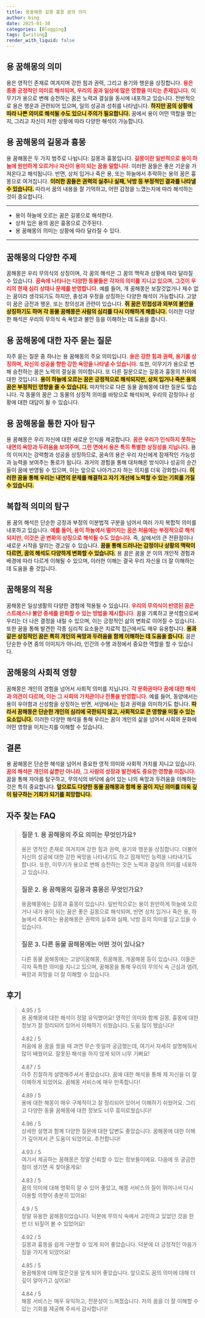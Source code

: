 ```yaml
---
title: 용꿈해몽 길몽 흉몽 꿈의 의미
author: bing
date: 2025-01-30
categories: [Blogging]
tags: [writing]
render_with_liquid: false
---
```



<h2 id='용 꿈해몽의 의미'>용 꿈해몽의 의미</h2>

<p>용은 영적인 존재로 여겨지며 강한 힘과 권력, 그리고 용기와 행운을 상징합니다. <b><span style="color: #ee2323;">용은 종종 긍정적인 의미로 해석되며, 우리의 꿈과 일상에 많은 영향을 미치는 존재입니다.</span></b> 이무기가 용으로 변해 승천하는 꿈은 노력과 결실을 동시에 내포하고 있습니다. 전반적으로 용은 행운과 관련되어 있으며, 일의 성공과 성취를 나타냅니다. <b><span style="background-color: #ffe066;">하지만 꿈의 상황에 따라 나쁜 의미로 해석될 수도 있으니 주의가 필요합니다.</span></b> 꿈에서 용이 어떤 역할을 했는지, 그리고 자신이 처한 상황에 따라 다양한 해석이 가능합니다.</p>

<h2 id='용 꿈해몽의 길몽과 흉몽'>용 꿈해몽의 길몽과 흉몽</h2>

<p>용 꿈해몽은 두 가지 범주로 나뉩니다: 길몽과 흉몽입니다. <b><span style="color: #ee2323;">길몽이란 일반적으로 용이 하늘에 원만하게 오르거나 자신이 용이 되는 꿈을 말합니다.</span></b> 이러한 꿈들은 좋은 기운을 가져온다고 해석됩니다. 반면, 상처 입거나 죽은 용, 또는 하늘에서 추락하는 용의 꿈은 흉몽으로 여겨집니다. <b><span style="background-color: #ffe066;">이러한 꿈들은 권력의 실추나 실패, 낙방 등 부정적인 결과를 나타낼 수 있습니다.</span></b> 따라서 꿈의 내용을 잘 기억하고, 어떤 감정을 느꼈는지에 따라 해석하는 것이 중요합니다.</p>

<hr />

<ul>
    <li>용이 하늘에 오르는 꿈은 길몽으로 해석한다.</li>
    <li>상처 입은 용의 꿈은 흉몽으로 간주된다.</li>
    <li>용 꿈해몽의 의미는 상황에 따라 달라질 수 있다.</li>
</ul>

<hr />

<h2 id='꿈해몽의 다양한 주제'>꿈해몽의 다양한 주제</h2>

<p>꿈해몽은 우리 무의식의 상징이며, 각 꿈의 해석은 그 꿈의 맥락과 상황에 따라 달라질 수 있습니다. <b><span style="color: #ee2323;">꿈속에 나타나는 다양한 동물들은 각자의 의미를 지니고 있으며, 그것이 우리의 현재 심리 상태나 문제를 반영합니다.</span></b> 예를 들어, 개 꿈해몽은 보잘것없거나 재수 없는 꿈이라 생각되기도 하지만, 충성과 우정을 상징하는 다양한 해석이 가능합니다. 고양이 꿈은 금전과 행운, 또는 창의성과 관련이 있습니다. <b><span style="background-color: #ffe066;">쥐 꿈은 민첩성과 외부의 불안을 상징하기도 하며 각 동물 꿈해몽은 사람의 심리를 다시 이해하게 해줍니다.</span></b> 이러한 다양한 해석은 우리의 무의식 속 욕망과 불안 등을 이해하는 데 도움을 줍니다.</p>

<h2 id='용 꿈해몽에 대한 자주 묻는 질문'>용 꿈해몽에 대한 자주 묻는 질문</h2>

<p>자주 묻는 질문 중 하나는 용 꿈해몽의 주요 의미입니다. <b><span style="color: #ee2323;">용은 강한 힘과 권력, 용기를 상징하며, 자신의 성공을 향한 강한 욕망을 나타낼 수 있습니다.</span></b> 또한, 이무기가 용으로 변해 승천하는 꿈은 노력의 결실을 의미합니다. 또 다른 질문으로는 길몽과 흉몽의 차이에 대한 것입니다. <b><span style="background-color: #ffe066;">용이 하늘에 오르는 꿈은 긍정적으로 해석되지만, 상처 입거나 죽은 용의 꿈은 부정적인 영향을 줄 수 있습니다.</span></b> 마지막으로 다른 동물 꿈해몽에 대한 질문도 많습니다. 각 동물의 꿈은 그 동물의 상징적 의미를 바탕으로 해석되며, 우리의 감정이나 상황에 대한 대답이 될 수 있습니다.</p>

<h2 id='용 꿈해몽을 통한 자아 탐구'>용 꿈해몽을 통한 자아 탐구</h2>

<p>용 꿈해몽은 우리 자신에 대한 새로운 인식을 제공합니다. <b><span style="color: #ee2323;">꿈은 우리가 인식하지 못하는 내면의 욕망과 두려움을 보여주며, 그런 면에서 용은 특히 특별한 상징성을 지닙니다.</span></b> 용의 이미지는 강력함과 성공을 상징하므로, 꿈속의 용은 우리 자신에게 잠재적인 가능성과 능력을 보여주는 통로가 됩니다. 과거의 경험을 통해 대처해온 방식이나 성공의 순간들이 꿈에 반영될 수 있으며, 이는 앞으로 나아가고자 하는 의지를 더욱 강화합니다. <b><span style="background-color: #ffe066;">이러한 꿈을 통해 우리는 내면의 문제를 해결하고 자기 개선에 노력할 수 있는 기회를 가질 수 있습니다.</span></b></p>

<h2 id='복합적 의미의 탐구'>복합적 의미의 탐구</h2>

<p>용 꿈의 해석은 단순한 긍정과 부정의 이분법적 구분을 넘어서 여러 가지 복합적 의미를 내포하고 있습니다. <b><span style="color: #ee2323;">예를 들어, 용이 하늘에서 떨어지는 꿈은 처음에는 부정적으로 해석되지만, 이것은 곧 변화의 상징으로 해석될 수도 있습니다.</span></b> 즉, 삶에서의 큰 전환점이나 새로운 시작을 알리는 경고일 수 있습니다. <b><span style="background-color: #ffe066;">꿈을 통해 드러나는 감정이나 상황의 맥락이 다르면, 꿈의 해석도 다양하게 변화할 수 있습니다.</span></b> 용 꿈은 꿈을 꾼 이의 개인적 경험과 배경에 따라 다르게 이해될 수 있으며, 이러한 이해는 결국 우리 자신을 더 잘 이해하는 데 도움을 줄 것입니다.</p>

<h2 id='꿈해몽의 적용'>꿈해몽의 적용</h2>

<p>꿈해몽은 일상생활의 다양한 경험에 적용될 수 있습니다. <b><span style="color: #ee2323;">우리의 무의식이 반영된 꿈은 스트레스나 불안 증세를 완화할 수 있는 방법을 제시합니다.</span></b> 꿈을 기록하고 분석함으로써 우리는 더 나은 결정을 내릴 수 있으며, 이는 긍정적인 삶의 변화로 이어질 수 있습니다. 또한 꿈을 통해 발견한 각종 심리적 요소들은 치료적 접근에서도 매우 유용합니다. <b><span style="background-color: #ffe066;">용과 같은 상징적인 꿈은 특히 개인의 욕망과 두려움을 함께 이해하는 데 도움을 줍니다.</span></b> 꿈은 단순한 수면 중의 이미지가 아니라, 인간의 수행 과정에서 중요한 역할을 할 수 있습니다.</p>

<h2 id='꿈해몽의 사회적 영향'>꿈해몽의 사회적 영향</h2>

<p>꿈해몽은 개인의 경험을 넘어서 사회적 의미를 지닙니다. <b><span style="color: #ee2323;">각 문화권마다 꿈에 대한 해석과 의견이 다르며, 이는 그 사회의 가치관이나 전통을 반영합니다.</span></b> 예를 들어, 동양에서는 용이 우아함과 신성함을 상징하는 반면, 서양에서는 힘과 권력을 의미하기도 합니다. <b><span style="background-color: #ffe066;">따라서 꿈해몽은 단순한 개인의 심리에 국한되지 않고, 사회적으로 큰 영향을 미칠 수 있는 요소입니다.</span></b> 이러한 다양한 해석을 통해 우리는 꿈이 개인의 삶을 넘어서 사회와 문화에 어떤 영향을 미치는지를 이해할 수 있습니다.</p>

<h2 id='결론'>결론</h2>

<p>용 꿈해몽은 단순한 해석을 넘어서 중요한 영적 의미와 사회적 가치를 지니고 있습니다. <b><span style="color: #ee2323;">꿈의 해석은 개인의 삶뿐만 아니라, 그 사람의 성장과 발전에도 중요한 영향을 미칩니다.</span></b> 꿈을 통해 자아를 탐구하고, 무의식의 바닥에 숨어 있는 나의 욕망과 두려움을 이해하는 것은 특히 중요합니다. <b><span style="background-color: #ffe066;">앞으로도 다양한 동물 꿈해몽과 함께 용 꿈이 지닌 의미를 더욱 깊이 탐구하는 기회가 되기를 희망합니다.</span></b></p>


<h2 id='자주_찾는_FAQ'>자주 찾는 FAQ</h2>
<div itemscope="" itemtype="https://schema.org/FAQPage"> 
<blockquote> 
<div itemscope="" itemprop="mainEntity" itemtype="https://schema.org/Question"> 
<h3 itemprop="name">질문 1. 용 꿈해몽의 주요 의미는 무엇인가요?</h3> 
<div itemscope="" itemprop="acceptedAnswer" itemtype="https://schema.org/Answer"> 
<span itemprop="text"> 
<p>용은 영적인 존재로 여겨지며 강한 힘과 권력, 용기와 행운을 상징합니다. 더불어 자신의 성공에 대한 강한 욕망을 나타내기도 하고 잠재적인 능력을 나타내기도 합니다. 또한, 이무기가 용으로 변해 승천하는 것은 노력과 결실의 의미를 내포하고 있습니다.</p> 
</span> 
</div> 
</div> 

<div itemscope="" itemprop="mainEntity" itemtype="https://schema.org/Question"> 
<h3 itemprop="name">질문 2. 용 꿈해몽의 길몽과 흉몽은 무엇인가요?</h3> 
<div itemscope="" itemprop="acceptedAnswer" itemtype="https://schema.org/Answer"> 
<span itemprop="text"> 
<p>용꿈해몽에는 길몽과 흉몽이 있습니다. 일반적으로는 용이 원만하게 하늘에 오르거나 내가 용이 되는 꿈은 좋은 길몽으로 해석되며, 반면 상처 입거나 죽은 용, 하늘에서 추락하는 용꿈해몽은 권력의 실추와 실패, 낙방 등의 의미를 담고 있을 수 있습니다.</p> 
</span> 
</div> 
</div> 

<div itemscope="" itemprop="mainEntity" itemtype="https://schema.org/Question"> 
<h3 itemprop="name">질문 3. 다른 동물 꿈해몽에는 어떤 것이 있나요?</h3> 
<div itemscope="" itemprop="acceptedAnswer" itemtype="https://schema.org/Answer"> 
<span itemprop="text"> 
<p>다른 동물 꿈해몽에는 고양이꿈해몽, 쥐꿈해몽, 개꿈해몽 등이 있습니다. 이들은 각자 독특한 의미를 지니고 있으며, 꿈해몽을 통해 우리의 무의식 속 근심과 염려, 욕망과 희망을 더 잘 이해할 수 있습니다.</p> 
</span> 
</div> 
</div> 
</blockquote> 
</div>
<h2 id='후기'>후기</h2>
<div itemscope itemtype="https://schema.org/Product">
  <blockquote>
  <div itemprop="review" itemscope itemtype="https://schema.org/Review">
      <div itemprop="reviewRating" itemscope itemtype="https://schema.org/Rating"> <span itemprop="ratingValue">4.95</span> / <span itemprop="bestRating">5</span> </div>
      <span itemprop="reviewBody">용 꿈해몽에 대한 해석이 정말 유익했어요! 영적인 의미와 함께 길몽, 흉몽에 대한 정보가 잘 정리되어 있어서 이해하기 쉬웠습니다. 도움 많이 됐습니다!</span>
  </div>
  <br>
  <div itemprop="review" itemscope itemtype="https://schema.org/Review">
      <div itemprop="reviewRating" itemscope itemtype="https://schema.org/Rating"> <span itemprop="ratingValue">4.82</span> / <span itemprop="bestRating">5</span> </div>
      <span itemprop="reviewBody">처음에 용 꿈을 꿨을 때 과연 무슨 뜻일까 궁금했는데, 여기서 자세히 설명해줘서 많이 배웠어요. 잘못된 해석을 하지 않게 되어 너무 기뻐요!</span>
  </div>
  <br>
  <div itemprop="review" itemscope itemtype="https://schema.org/Review">
      <div itemprop="reviewRating" itemscope itemtype="https://schema.org/Rating"> <span itemprop="ratingValue">4.87</span> / <span itemprop="bestRating">5</span> </div>
      <span itemprop="reviewBody">아주 친절하게 설명해주셔서 좋았습니다. 꿈에 대한 해석을 통해 제 자신을 더 잘 이해하게 되었어요. 꿈해몽 서비스에 매우 만족합니다!</span>
  </div>
  <br>
  <div itemprop="review" itemscope itemtype="https://schema.org/Review">
      <div itemprop="reviewRating" itemscope itemtype="https://schema.org/Rating"> <span itemprop="ratingValue">4.89</span> / <span itemprop="bestRating">5</span> </div>
      <span itemprop="reviewBody">용에 대한 해몽이 매우 구체적이고 잘 정리되어 있어서 이해하기 쉬웠어요. 그리고 다양한 동물 꿈해몽에 대한 정보도 너무 흥미로웠습니다!</span>
  </div>
  <br>
  <div itemprop="review" itemscope itemtype="https://schema.org/Review">
      <div itemprop="reviewRating" itemscope itemtype="https://schema.org/Rating"> <span itemprop="ratingValue">4.96</span> / <span itemprop="bestRating">5</span> </div>
      <span itemprop="reviewBody">상세한 설명과 함께 다양한 질문에 대한 답변도 좋았습니다. 꿈해몽에 대한 이해가 깊어져서 큰 도움이 되었어요. 추천합니다!</span>
  </div>
  <br>
  <div itemprop="review" itemscope itemtype="https://schema.org/Review">
      <div itemprop="reviewRating" itemscope itemtype="https://schema.org/Rating"> <span itemprop="ratingValue">4.93</span> / <span itemprop="bestRating">5</span> </div>
      <span itemprop="reviewBody">여기서 제공하는 꿈해몽은 정말 신뢰할 수 있는 정보들이에요. 다음에 또 궁금한 점이 생기면 꼭 찾아올게요!</span>
  </div>
  <br>
  <div itemprop="review" itemscope itemtype="https://schema.org/Review">
      <div itemprop="reviewRating" itemscope itemtype="https://schema.org/Rating"> <span itemprop="ratingValue">4.83</span> / <span itemprop="bestRating">5</span> </div>
      <span itemprop="reviewBody">꿈의 의미에 대해 명확히 알 수 있어 좋았고, 해몽 서비스의 질이 뛰어나서 다시 이용할 의향이 충분히 있어요!</span>
  </div>
  <br>
  <div itemprop="review" itemscope itemtype="https://schema.org/Review">
      <div itemprop="reviewRating" itemscope itemtype="https://schema.org/Rating"> <span itemprop="ratingValue">4.9</span> / <span itemprop="bestRating">5</span> </div>
      <span itemprop="reviewBody">정말 유용한 꿈해몽이었습니다. 덕분에 무의식 속에서 고민하고 있었던 것을 한 번 더 되짚어 볼 수 있었어요!</span>
  </div>
  <br>
  <div itemprop="review" itemscope itemtype="https://schema.org/Review">
      <div itemprop="reviewRating" itemscope itemtype="https://schema.org/Rating"> <span itemprop="ratingValue">4.92</span> / <span itemprop="bestRating">5</span> </div>
      <span itemprop="reviewBody">길몽과 흉몽을 쉽게 구분할 수 있게 되어 좋았습니다. 덕분에 더 긍정적인 마음가짐을 가지게 되었어요!</span>
  </div>
  <br>
  <div itemprop="review" itemscope itemtype="https://schema.org/Review">
      <div itemprop="reviewRating" itemscope itemtype="https://schema.org/Rating"> <span itemprop="ratingValue">4.85</span> / <span itemprop="bestRating">5</span> </div>
      <span itemprop="reviewBody">용꿈해몽에 대해 많은것을 알게 되어 좋았습니다. 앞으로도 꿈의 의미에 대해 더 깊이 알아가고 싶어요!</span>
  </div>
  <br>
  <div itemprop="review" itemscope itemtype="https://schema.org/Review">
      <div itemprop="reviewRating" itemscope itemtype="https://schema.org/Rating"> <span itemprop="ratingValue">4.84</span> / <span itemprop="bestRating">5</span> </div>
      <span itemprop="reviewBody">해몽 서비스는 매우 유익하고, 전문성이 느껴졌습니다. 저의 꿈을 더 잘 이해할 수 있는 기회를 제공해 주셔서 감사합니다!</span>
  </div>
  </blockquote>
</div>
